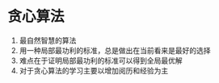 # 贪心算法

1. 最自然智慧的算法
2. 用一种局部最功利的标准，总是做出在当前看来是最好的选择
3. 难点在于证明局部最功利的标准可以得到全局最优解
4. 对于贪心算法的学习主要以增加阅历和经验为主